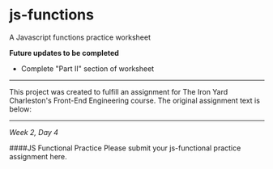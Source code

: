 # js-functions
A Javascript functions practice worksheet

**Future updates to be completed**
* Complete "Part II" section of worksheet

----------------------------------

This project was created to fulfill an assignment for The Iron Yard Charleston's Front-End Engineering course. The original assignment text is below:

----------------------------------

*Week 2, Day 4*

####JS Functional Practice
Please submit your js-functional practice assignment here.
